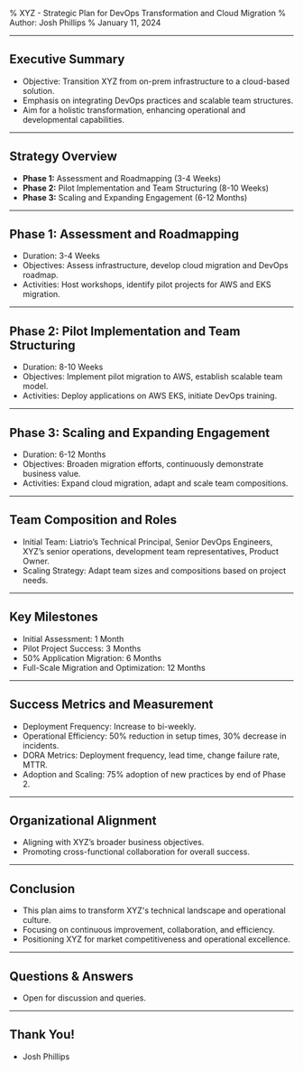 % XYZ - Strategic Plan for DevOps Transformation and Cloud Migration
% Author: Josh Phillips
% January 11, 2024

---

## Executive Summary
- Objective: Transition XYZ from on-prem infrastructure to a cloud-based solution.
- Emphasis on integrating DevOps practices and scalable team structures.
- Aim for a holistic transformation, enhancing operational and developmental capabilities.

---

## Strategy Overview
- **Phase 1:** Assessment and Roadmapping (3-4 Weeks)
- **Phase 2:** Pilot Implementation and Team Structuring (8-10 Weeks)
- **Phase 3:** Scaling and Expanding Engagement (6-12 Months)

---

## Phase 1: Assessment and Roadmapping
- Duration: 3-4 Weeks
- Objectives: Assess infrastructure, develop cloud migration and DevOps roadmap.
- Activities: Host workshops, identify pilot projects for AWS and EKS migration.

---

## Phase 2: Pilot Implementation and Team Structuring
- Duration: 8-10 Weeks
- Objectives: Implement pilot migration to AWS, establish scalable team model.
- Activities: Deploy applications on AWS EKS, initiate DevOps training.

---

## Phase 3: Scaling and Expanding Engagement
- Duration: 6-12 Months
- Objectives: Broaden migration efforts, continuously demonstrate business value.
- Activities: Expand cloud migration, adapt and scale team compositions.

---

## Team Composition and Roles
- Initial Team: Liatrio’s Technical Principal, Senior DevOps Engineers, XYZ’s senior operations, development team representatives, Product Owner.
- Scaling Strategy: Adapt team sizes and compositions based on project needs.

---

## Key Milestones
- Initial Assessment: 1 Month
- Pilot Project Success: 3 Months
- 50% Application Migration: 6 Months
- Full-Scale Migration and Optimization: 12 Months

---

## Success Metrics and Measurement
- Deployment Frequency: Increase to bi-weekly.
- Operational Efficiency: 50% reduction in setup times, 30% decrease in incidents.
- DORA Metrics: Deployment frequency, lead time, change failure rate, MTTR.
- Adoption and Scaling: 75% adoption of new practices by end of Phase 2.

---

## Organizational Alignment
- Aligning with XYZ’s broader business objectives.
- Promoting cross-functional collaboration for overall success.

---

## Conclusion
- This plan aims to transform XYZ's technical landscape and operational culture.
- Focusing on continuous improvement, collaboration, and efficiency.
- Positioning XYZ for market competitiveness and operational excellence.

---

## Questions & Answers
- Open for discussion and queries.

---

## Thank You!
- Josh Phillips
